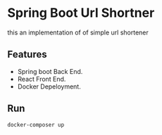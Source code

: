 # Spring Boot Url Shortner
this an implementation of of simple url shortener

## Features
- Spring boot Back End.
- React Front End.
- Docker Depeloyment.

## Run 
```bash
docker-composer up
```

